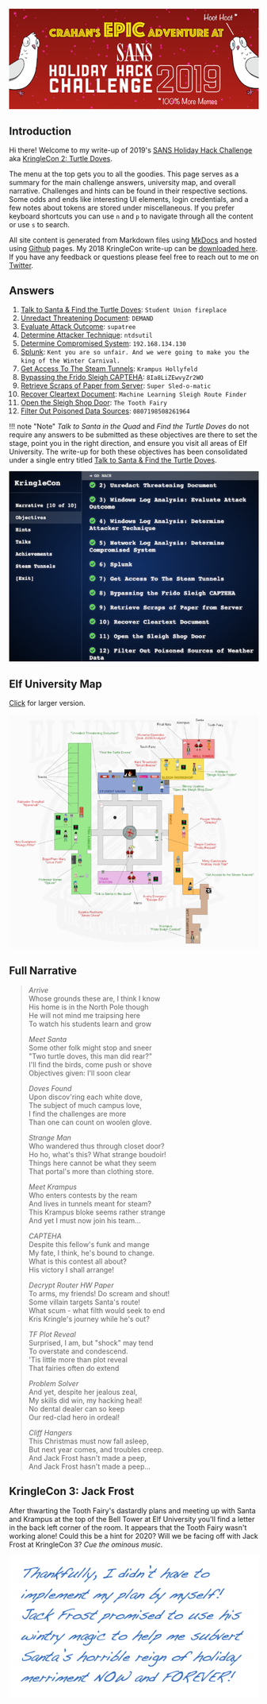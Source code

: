 ![Banner](./img/misc/banner.png)

## Introduction
Hi there! Welcome to my write-up of 2019's [SANS Holiday Hack Challenge](https://www.holidayhackchallenge.com/2019/) aka [KringleCon 2: Turtle Doves](https://kringlecon.com). 

The menu at the top gets you to all the goodies. This page serves as a  summary for the main challenge answers, university map, and overall narrative. Challenges and hints can be found in their respective sections. Some odds and ends like interesting UI elements, login credentials, and a few notes about tokens are stored under miscellaneous. If you prefer keyboard shortcuts you can use `n` and `p` to navigate through all the content or use `s` to search.

All site content is generated from Markdown files using [MkDocs](https://www.mkdocs.org) and hosted using [Github](https://github.com/crahan/kringlecon2019) pages. My 2018 KringleCon write-up can be [downloaded here](http://n00.be/files/CraHan%20-%20KringleCon%202018%20writeup.pdf). If you have any feedback or questions please feel free to reach out to me on [Twitter](https://twitter.com/crahan).

## Answers
1. [Talk to Santa & Find the Turtle Doves](./challenges/c1/): `Student Union fireplace`
2. [Unredact Threatening Document](./challenges/c2/): `DEMAND`
3. [Evaluate Attack Outcome](./challenges/c3/): `supatree`
4. [Determine Attacker Technique](./challenges/c4/): `ntdsutil`
5. [Determine Compromised System](./challenges/c5/): `192.168.134.130`
6. [Splunk](./challenges/c6/): `Kent you are so unfair. And we were going to make you the king of the Winter Carnival.`
7. [Get Access To The Steam Tunnels](./challenges/c7/): `Krampus Hollyfeld`
8. [Bypassing the Frido Sleigh CAPTEHA](./challenges/c8/): `8Ia8LiZEwvyZr2WO`
9. [Retrieve Scraps of Paper from Server](./challenges/c9/): `Super Sled-o-matic`
10. [Recover Cleartext Document](./challenges/c10/): `Machine Learning Sleigh Route Finder`
11. [Open the Sleigh Shop Door](./challenges/c11/): `The Tooth Fairy`
12. [Filter Out Poisoned Data Sources](./challenges/c12/): `0807198508261964`

!!! note "Note"
    *Talk to Santa in the Quad* and *Find the Turtle Doves* do not require any answers to be submitted as these objectives are there to set the stage, point you in the right direction, and ensure you visit all areas of Elf University. The write-up for both these objectives has been consolidated under a single entry titled [Talk to Santa & Find the Turtle Doves](./challenges/c1/).

![Challenges](./img/misc/objectives.png)

## Elf University Map
[Click](./img/misc/map_large.png) for larger version.

![Elf University Map](./img/misc/map_small.png)

## Full Narrative
> *Arrive*  
> Whose grounds these are, I think I know  
> His home is in the North Pole though  
> He will not mind me traipsing here  
> To watch his students learn and grow  
> 
> *Meet Santa*  
> Some other folk might stop and sneer  
> "Two turtle doves, this man did rear?"  
> I'll find the birds, come push or shove  
> Objectives given: I'll soon clear  
>
> *Doves Found*  
> Upon discov'ring each white dove,  
> The subject of much campus love,  
> I find the challenges are more  
> Than one can count on woolen glove.  
>
> *Strange Man*  
> Who wandered thus through closet door?  
> Ho ho, what's this? What strange boudoir!  
> Things here cannot be what they seem  
> That portal's more than clothing store.  
> 
> *Meet Krampus*  
> Who enters contests by the ream  
> And lives in tunnels meant for steam?  
> This Krampus bloke seems rather strange  
> And yet I must now join his team...  
>
> *CAPTEHA*  
> Despite this fellow's funk and mange  
> My fate, I think, he's bound to change.  
> What is this contest all about?  
> His victory I shall arrange!  
>
> *Decrypt Router HW Paper*  
> To arms, my friends! Do scream and shout!  
> Some villain targets Santa's route!  
> What scum - what filth would seek to end  
> Kris Kringle's journey while he's out?  
>
> *TF Plot Reveal*  
> Surprised, I am, but "shock" may tend  
> To overstate and condescend.  
> 'Tis little more than plot reveal  
> That fairies often do extend  
>
> *Problem Solver*  
> And yet, despite her jealous zeal,  
> My skills did win, my hacking heal!  
> No dental dealer can so keep  
> Our red-clad hero in ordeal!  
>
> *Cliff Hangers*  
> This Christmas must now fall asleep,  
> But next year comes, and troubles creep.  
> And Jack Frost hasn't made a peep,  
> And Jack Frost hasn't made a peep...

## KringleCon 3: Jack Frost
After thwarting the Tooth Fairy's dastardly plans and meeting up with Santa and Krampus at the top of the Bell Tower at Elf University you'll find a letter in the back left corner of the room. It appears that the Tooth Fairy wasn't working alone! Could this be a hint for 2020? Will we be facing off with Jack Frost at KringleCon 3? *Cue the ominous music*.

![Letter](./img/misc/letter.png)
